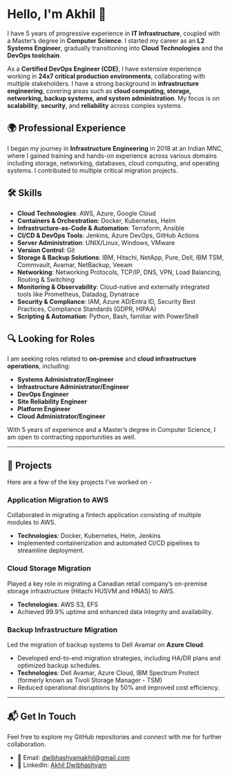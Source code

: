 # Hello, I'm Akhil 👋

I have 5 years of progressive experience in **IT Infrastructure**, coupled with a Master’s degree in **Computer Science**. I started my career as an **L2 Systems Engineer**, gradually transitioning into **Cloud Technologies** and the **DevOps toolchain**.

As a **Certified DevOps Engineer (CDE)**, I have extensive experience working in **24x7 critical production environments**, collaborating with multiple stakeholders. I have a strong background in **infrastructure engineering**, covering areas such as **cloud computing, storage, networking, backup systems, and system administration**. My focus is on **scalability**, **security**, and **reliability** across complex systems.

## 🌍 Professional Experience

I began my journey in **Infrastructure Engineering** in 2018 at an Indian MNC, where I gained training and hands-on experience across various domains including storage, networking, databases, cloud computing, and operating systems. I contributed to multiple critical migration projects.

## 🛠️ Skills

- **Cloud Technologies**: AWS, Azure, Google Cloud
- **Containers & Orchestration**: Docker, Kubernetes, Helm
- **Infrastructure-as-Code & Automation**: Terraform, Ansible
- **CI/CD & DevOps Tools**: Jenkins, Azure DevOps, GitHub Actions
- **Server Administration**: UNIX/Linux, Windows, VMware
- **Version Control**: Git
- **Storage & Backup Solutions**: IBM, Hitachi, NetApp, Pure, Dell, IBM TSM, Commvault, Avamar, NetBackup, Veeam
- **Networking**: Networking Protocols, TCP/IP, DNS, VPN, Load Balancing, Routing & Switching
- **Monitoring & Observability**: Cloud-native and externally integrated tools like Prometheus, Datadog, Dynatrace
- **Security & Compliance**: IAM, Azure AD/Entra ID, Security Best Practices, Compliance Standards (GDPR, HIPAA)
- **Scripting & Automation**: Python, Bash, familiar with PowerShell

## 🔍 Looking for Roles

I am seeking roles related to **on-premise** and **cloud infrastructure operations**, including:

- **Systems Administrator/Engineer**
- **Infrastructure Administrator/Engineer**
- **DevOps Engineer**
- **Site Reliability Engineer**
- **Platform Engineer**
- **Cloud Administrator/Engineer**

With 5 years of experience and a Master’s degree in Computer Science, I am open to contracting opportunities as well.

---

## 📌 Projects

Here are a few of the key projects I've worked on -

### **Application Migration to AWS**

Collaborated in migrating a fintech application consisting of multiple modules to AWS.

- **Technologies**: Docker, Kubernetes, Helm, Jenkins
- Implemented containerization and automated CI/CD pipelines to streamline deployment.

### **Cloud Storage Migration**

Played a key role in migrating a Canadian retail company’s on-premise storage infrastructure (Hitachi HUSVM and HNAS) to AWS.

- **Technologies**: AWS S3, EFS
- Achieved 99.9% uptime and enhanced data integrity and availability.

### **Backup Infrastructure Migration**

Led the migration of backup systems to Dell Avamar on **Azure Cloud**.

- Developed end-to-end migration strategies, including HA/DR plans and optimized backup schedules.
- **Technologies**: Dell Avamar, Azure Cloud, IBM Spectrum Protect (formerly known as Tivoli Storage Manager - TSM)
- Reduced operational disruptions by 50% and improved cost efficiency.

---

## 📬 Get In Touch

Feel free to explore my GitHub repositories and connect with me for further collaboration.

- 📧 Email: [dwibhashyamakhil@gmail.com](mailto:dwibhashyamakhil@gmail.com)
- 💼 LinkedIn: [Akhil Dwibhashyam](https://www.linkedin.com/in/akhil-dwibhashyam/)
